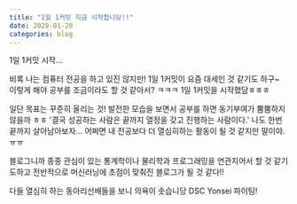 ```yaml
---
title: "1일 1커밋 지금 시작합니당!!"
date: 2020-01-20
categories: blog
---
```



1일 1커밋 시작...

비록 나는 컴퓨터 전공을 하고 있진 않지만! 1일 1커밋이 요즘 대세인 것 같기도 하구~
이렇게 해야 공부를 조금이라도 할 것 같아서? ㅋㅋㅋ 1일 1커밋을 시작했담ㅎㅎㅎ

일단 목표는 꾸준히 올리는 것! 발전한 모습을 보면서 공부를 하면 동기부여가 뿜뿜하지 않을까 ㅎㅎ
'결국 성공하는 사람은 끝까지 열정을 갖고 진행하는 사람이다.'
나도 한번 끝까지 살아남아보자...
어쩌면 내 전공보다 더 열심히하는 활동이 될 것 같지만 말이야. ㅠㅠ

블로그니까 종종 관심이 있는 통계학이나 물리학과 프로그래밍을 연관지어서 할 것 같기도하고
전반적으로 머신러닝에 초점이 맞춰진 블로그가 될 것 같다!!



다들 열심히 하는 동아리선배들을 보니 의욕이 솟습니당
DSC Yonsei 파이팅!
